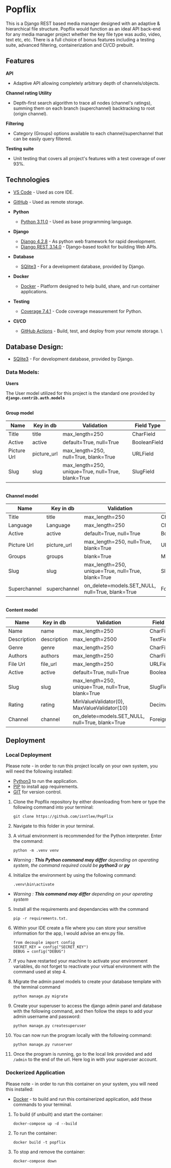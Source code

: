 
# **Popflix**

This is a Django REST based media manager designed with an adaptive & hierarchical file structure. Popflix would function as an ideal API back-end for any media manager project whether the key file type was audio, video, text etc, etc. There is a full choice of bonus features including a testing suite, advanced filtering, containerization and CI/CD prebuilt.


## Features

**API**
- Adaptive API allowing completely arbitrary depth of channels/objects.

**Channel rating Utility**
- Depth-first search algorithm to trace all nodes (channel's ratings), summing them on each branch (superchannel) backtracking to root (origin channel).

**Filtering**
- Category (Groups) options available to each channel/superchannel that can be easily query filtered. 

**Testing suite**
- Unit testing that covers all project's features with a test coverage of over 93%.


## Technologies

- [VS Code](https://code.visualstudio.com//) - Used as core IDE.
- [GitHub](https://github.com/) - Used as remote storage.

- **Python**    
    - [Python 3.11.0](https://www.python.org/) - Used as base programming language.
- **Django**
    - [Django 4.2.8](https://www.djangoproject.com/) - As python web framework for rapid development.
    - [Django REST 3.14.0](https://www.django-rest-framework.org/) - Django-based toolkit for building Web APIs.
- **Database**
    - [SQlite3](https://www.sqlite.org/index.html) - For a development database, provided by Django.
- **Docker**
    - [Docker](https://www.docker.com/) - Platform designed to help build, share, and run container applications.
- **Testing**    
    - [Coverage 7.4.1](https://pypi.org/project/coverage/) - Code coverage measurement for Python.
- **CI/CD**
    - [GitHub Actions](https://github.com/features/actions) - Build, test, and deploy from your remote storage.
\


## Database Design:

- [SQlite3](https://www.sqlite.org/index.html) - For development database, provided by Django.

### Data Models:

**Users**

The User model utilized for this project is the standard one provided by **`django.contrib.auth.models`**

\
**Group model**

| Name | Key in db | Validation | Field Type |
--- | --- | --- | ---
Title | title | max_length=250 | CharField
Active | active | default=True, null=True | BooleanField
Picture Url | picture_url | max_length=250, null=True, blank=True | URLField
Slug | slug | max_length=250, unique=True, null=True, blank=True | SlugField

\
**Channel model**

| Name | Key in db | Validation | Field Type |
--- | --- | --- | ---
Title | title | max_length=250 | CharField
Language | Language | max_length=250 | CharField
Active | active | default=True, null=True | BooleanField
Picture Url | picture_url | max_length=250, null=True, blank=True | URLField
Groups | groups | blank=True | ManyToManyField
Slug | slug | max_length=250, unique=True, null=True, blank=True | SlugField
Superchannel | superchannel | on_delete=models.SET_NULL, null=True, blank=True | ForeignKey

\
**Content model**

| Name | Key in db | Validation | Field Type |
--- | --- | --- | ---
Name | name | max_length=250 | CharField
Description | description | max_length=2500 | TextField
Genre | genre | max_length=250 | CharField
Authors | authors | max_length=250 | CharField
File Url | file_url | max_length=250 | URLField
Active | active | default=True, null=True | BooleanField
Slug | slug | max_length=250, unique=True, null=True, blank=True | SlugField
Rating | rating | MinValueValidator(0), MaxValueValidator(10) | DecimalField
Channel | channel | on_delete=models.SET_NULL, null=True, blank=True | ForeignKey


## Deployment

### Local Deployment 

Please note - in order to run this project locally on your own system, you will need the following installed:
- [Python3](https://www.python.org/) to run the application.
- [PIP](https://pip.pypa.io/en/stable/) to install app requirements.
- [GIT](https://git-scm.com/book/en/v2/Getting-Started-Installing-Git) for version control.

1. Clone the Popflix repository by either downloading from here or type the following command into your terminal:
    ```
    git clone https://github.com/isntlee/PopFlix
    ```
2. Navigate to this folder in your terminal.

3. A virtual environment is recommended for the Python interpreter. Enter the command:
    ```
    python -m .venv venv
    ```  
 - _Warning : **This Python command may differ** depending on operating system, the command required could be **python3** or **py**_

4. Initialize the environment by using the following command: 
    ```
    .venv\bin\activate 
    ```
 - _Warning : **This command may differ** depending on your operating system_

5. Install all the requirements and dependancies with the command 
    ```
    pip -r requirements.txt.
    ```
6. Within your IDE create a file where you can store your sensitive information for the app, I would advise an env.py file.
    ```
    from decouple import config
    SECRET_KEY = config("SECRET_KEY")
    DEBUG = config("DEBUG")
    ```
7. If you have restarted your machine to activate your environment variables, do not forget to reactivate your virtual environment with the command used at step 4.

8. Migrate the admin panel models to create your database template with the terminal command
    ```
    python manage.py migrate
    ```
9. Create your superuser to access the django admin panel and database with the following command, and then follow the steps to add your admin username and password:
    ```
    python manage.py createsuperuser
    ```
10. You can now run the program locally with the following command: 
    ```
    python manage.py runserver
    ```
11. Once the program is running, go to the local link provided and add `/admin` to the end of the url. Here log in with your superuser account.

### Dockerized Application

Please note - in order to run this container on your system, you will need this installed:
- [Docker](https://www.docker.com/) - to build and run this containerized application, add these commands to your terminal.

1. To build (if unbuilt) and start the container:
    ```
    docker-compose up -d --build
    ```

2. To run the container:
    ```
    docker build -t popflix
    ```

3. To stop and remove the container: 
    ```
    docker-compose down
    ```